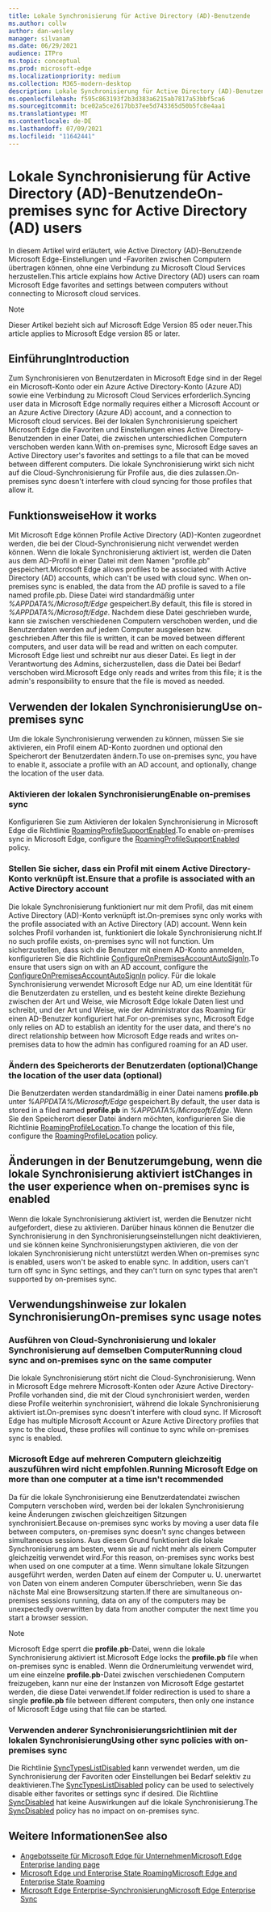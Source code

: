 ```yaml
---
title: Lokale Synchronisierung für Active Directory (AD)-Benutzende
ms.author: collw
author: dan-wesley
manager: silvanam
ms.date: 06/29/2021
audience: ITPro
ms.topic: conceptual
ms.prod: microsoft-edge
ms.localizationpriority: medium
ms.collection: M365-modern-desktop
description: Lokale Synchronisierung für Active Directory (AD)-Benutzende
ms.openlocfilehash: f595c863193f2b3d383a6215ab7817a53bbf5ca6
ms.sourcegitcommit: bce02a5ce2617bb37ee5d743365d50b5fc8e4aa1
ms.translationtype: MT
ms.contentlocale: de-DE
ms.lasthandoff: 07/09/2021
ms.locfileid: "11642441"
---
```

# <a name="on-premises-sync-for-active-directory-ad-users"></a><span data-ttu-id="41b7c-103">Lokale Synchronisierung für Active Directory (AD)-Benutzende</span><span class="sxs-lookup"><span data-stu-id="41b7c-103">On-premises sync for Active Directory (AD) users</span></span>

<span data-ttu-id="41b7c-104">In diesem Artikel wird erläutert, wie Active Directory (AD)-Benutzende Microsoft Edge-Einstellungen und -Favoriten zwischen Computern übertragen können, ohne eine Verbindung zu Microsoft Cloud Services herzustellen.</span><span class="sxs-lookup"><span data-stu-id="41b7c-104">This article explains how Active Directory (AD) users can roam Microsoft Edge favorites and settings between computers without connecting to Microsoft cloud services.</span></span>

> [!NOTE]
> <span data-ttu-id="41b7c-105">Dieser Artikel bezieht sich auf Microsoft Edge Version 85 oder neuer.</span><span class="sxs-lookup"><span data-stu-id="41b7c-105">This article applies to Microsoft Edge version 85 or later.</span></span>

## <a name="introduction"></a><span data-ttu-id="41b7c-106">Einführung</span><span class="sxs-lookup"><span data-stu-id="41b7c-106">Introduction</span></span>

<span data-ttu-id="41b7c-107">Zum Synchronisieren von Benutzerdaten in Microsoft Edge sind in der Regel ein Microsoft-Konto oder ein Azure Active Directory-Konto (Azure AD) sowie eine Verbindung zu Microsoft Cloud Services erforderlich.</span><span class="sxs-lookup"><span data-stu-id="41b7c-107">Syncing user data in Microsoft Edge normally requires either a Microsoft Account or an Azure Active Directory (Azure AD) account, and a connection to Microsoft cloud services.</span></span> <span data-ttu-id="41b7c-108">Bei der lokalen Synchronisierung speichert Microsoft Edge die Favoriten und Einstellungen eines Active Directory-Benutzenden in einer Datei, die zwischen unterschiedlichen Computern verschoben werden kann.</span><span class="sxs-lookup"><span data-stu-id="41b7c-108">With on-premises sync, Microsoft Edge saves an Active Directory user's favorites and settings to a file that can be moved between different computers.</span></span> <span data-ttu-id="41b7c-109">Die lokale Synchronisierung wirkt sich nicht auf die Cloud-Synchronisierung für Profile aus, die dies zulassen.</span><span class="sxs-lookup"><span data-stu-id="41b7c-109">On-premises sync doesn't interfere with cloud syncing for those profiles that allow it.</span></span>

## <a name="how-it-works"></a><span data-ttu-id="41b7c-110">Funktionsweise</span><span class="sxs-lookup"><span data-stu-id="41b7c-110">How it works</span></span>

<span data-ttu-id="41b7c-111">Mit Microsoft Edge können Profile Active Directory (AD)-Konten zugeordnet werden, die bei der Cloud-Synchronisierung nicht verwendet werden können. Wenn die lokale Synchronisierung aktiviert ist, werden die Daten aus dem AD-Profil in einer Datei mit dem Namen "profile.pb" gespeichert.</span><span class="sxs-lookup"><span data-stu-id="41b7c-111">Microsoft Edge allows profiles to be associated with Active Directory (AD) accounts, which can't be used with cloud sync. When on-premises sync is enabled, the data from the AD profile is saved to a file named profile.pb.</span></span> <span data-ttu-id="41b7c-112">Diese Datei wird standardmäßig unter *%APPDATA%/Microsoft/Edge* gespeichert.</span><span class="sxs-lookup"><span data-stu-id="41b7c-112">By default, this file is stored in *%APPDATA%/Microsoft/Edge*.</span></span> <span data-ttu-id="41b7c-113">Nachdem diese Datei geschrieben wurde, kann sie zwischen verschiedenen Computern verschoben werden, und die Benutzerdaten werden auf jedem Computer ausgelesen bzw. geschrieben.</span><span class="sxs-lookup"><span data-stu-id="41b7c-113">After this file is written, it can be moved between different computers, and user data will be read and written on each computer.</span></span> <span data-ttu-id="41b7c-114">Microsoft Edge liest und schreibt nur aus dieser Datei. Es liegt in der Verantwortung des Admins, sicherzustellen, dass die Datei bei Bedarf verschoben wird.</span><span class="sxs-lookup"><span data-stu-id="41b7c-114">Microsoft Edge only reads and writes from this file; it is the admin's responsibility to ensure that the file is moved as needed.</span></span>

## <a name="use-on-premises-sync"></a><span data-ttu-id="41b7c-115">Verwenden der lokalen Synchronisierung</span><span class="sxs-lookup"><span data-stu-id="41b7c-115">Use on-premises sync</span></span>

<span data-ttu-id="41b7c-116">Um die lokale Synchronisierung verwenden zu können, müssen Sie sie aktivieren, ein Profil einem AD-Konto zuordnen und optional den Speicherort der Benutzerdaten ändern.</span><span class="sxs-lookup"><span data-stu-id="41b7c-116">To use on-premises sync, you have to enable it, associate a profile with an AD account, and optionally, change the location of the user data.</span></span>

### <a name="enable-on-premises-sync"></a><span data-ttu-id="41b7c-117">Aktivieren der lokalen Synchronisierung</span><span class="sxs-lookup"><span data-stu-id="41b7c-117">Enable on-premises sync</span></span>

<span data-ttu-id="41b7c-118">Konfigurieren Sie zum Aktivieren der lokalen Synchronisierung in Microsoft Edge die Richtlinie [RoamingProfileSupportEnabled](./microsoft-edge-policies.md#roamingprofilesupportenabled).</span><span class="sxs-lookup"><span data-stu-id="41b7c-118">To enable on-premises sync in Microsoft Edge, configure the [RoamingProfileSupportEnabled](./microsoft-edge-policies.md#roamingprofilesupportenabled) policy.</span></span>

### <a name="ensure-that-a-profile-is-associated-with-an-active-directory-account"></a><span data-ttu-id="41b7c-119">Stellen Sie sicher, dass ein Profil mit einem Active Directory-Konto verknüpft ist.</span><span class="sxs-lookup"><span data-stu-id="41b7c-119">Ensure that a profile is associated with an Active Directory account</span></span>

<span data-ttu-id="41b7c-120">Die lokale Synchronisierung funktioniert nur mit dem Profil, das mit einem Active Directory (AD)-Konto verknüpft ist.</span><span class="sxs-lookup"><span data-stu-id="41b7c-120">On-premises sync only works with the profile associated with an Active Directory (AD) account.</span></span> <span data-ttu-id="41b7c-121">Wenn kein solches Profil vorhanden ist, funktioniert die lokale Synchronisierung nicht.</span><span class="sxs-lookup"><span data-stu-id="41b7c-121">If no such profile exists, on-premises sync will not function.</span></span> <span data-ttu-id="41b7c-122">Um sicherzustellen, dass sich die Benutzer mit einem AD-Konto anmelden, konfigurieren Sie die Richtlinie [ConfigureOnPremisesAccountAutoSignIn](./microsoft-edge-policies.md#configureonpremisesaccountautosignin).</span><span class="sxs-lookup"><span data-stu-id="41b7c-122">To ensure that users sign on with an AD account, configure the [ConfigureOnPremisesAccountAutoSignIn](./microsoft-edge-policies.md#configureonpremisesaccountautosignin) policy.</span></span> <span data-ttu-id="41b7c-123">Für die lokale Synchronisierung verwendet Microsoft Edge nur AD, um eine Identität für die Benutzerdaten zu erstellen, und es besteht keine direkte Beziehung zwischen der Art und Weise, wie Microsoft Edge lokale Daten liest und schreibt, und der Art und Weise, wie der Administrator das Roaming für einen AD-Benutzer konfiguriert hat.</span><span class="sxs-lookup"><span data-stu-id="41b7c-123">For on-premises sync, Microsoft Edge only relies on AD to establish an identity for the user data, and there's no direct relationship between how Microsoft Edge reads and writes on-premises data to how the admin has configured roaming for an AD user.</span></span>

### <a name="change-the-location-of-the-user-data-optional"></a><span data-ttu-id="41b7c-124">Ändern des Speicherorts der Benutzerdaten (optional)</span><span class="sxs-lookup"><span data-stu-id="41b7c-124">Change the location of the user data (optional)</span></span>

<span data-ttu-id="41b7c-125">Die Benutzerdaten werden standardmäßig in einer Datei namens **profile.pb** unter *%APPDATA%/Microsoft/Edge* gespeichert.</span><span class="sxs-lookup"><span data-stu-id="41b7c-125">By default, the user data is stored in a filed named **profile.pb** in *%APPDATA%/Microsoft/Edge*.</span></span> <span data-ttu-id="41b7c-126">Wenn Sie den Speicherort dieser Datei ändern möchten, konfigurieren Sie die Richtlinie [RoamingProfileLocation](./microsoft-edge-policies.md#roamingprofilelocation).</span><span class="sxs-lookup"><span data-stu-id="41b7c-126">To change the location of this file, configure the [RoamingProfileLocation](./microsoft-edge-policies.md#roamingprofilelocation) policy.</span></span>

## <a name="changes-in-the-user-experience-when-on-premises-sync-is-enabled"></a><span data-ttu-id="41b7c-127">Änderungen in der Benutzerumgebung, wenn die lokale Synchronisierung aktiviert ist</span><span class="sxs-lookup"><span data-stu-id="41b7c-127">Changes in the user experience when on-premises sync is enabled</span></span>

<span data-ttu-id="41b7c-128">Wenn die lokale Synchronisierung aktiviert ist, werden die Benutzer nicht aufgefordert, diese zu aktivieren. Darüber hinaus können die Benutzer die Synchronisierung in den Synchronisierungseinstellungen nicht deaktivieren, und sie können keine Synchronisierungstypen aktivieren, die von der lokalen Synchronisierung nicht unterstützt werden.</span><span class="sxs-lookup"><span data-stu-id="41b7c-128">When on-premises sync is enabled, users won't be asked to enable sync. In addition, users can't turn off sync in Sync settings, and they can't turn on sync types that aren't supported by on-premises sync.</span></span>

## <a name="on-premises-sync-usage-notes"></a><span data-ttu-id="41b7c-129">Verwendungshinweise zur lokalen Synchronisierung</span><span class="sxs-lookup"><span data-stu-id="41b7c-129">On-premises sync usage notes</span></span>

### <a name="running-cloud-sync-and-on-premises-sync-on-the-same-computer"></a><span data-ttu-id="41b7c-130">Ausführen von Cloud-Synchronisierung und lokaler Synchronisierung auf demselben Computer</span><span class="sxs-lookup"><span data-stu-id="41b7c-130">Running cloud sync and on-premises sync on the same computer</span></span>

<span data-ttu-id="41b7c-131">Die lokale Synchronisierung stört nicht die Cloud-Synchronisierung. Wenn in Microsoft Edge mehrere Microsoft-Konten oder Azure Active Directory-Profile vorhanden sind, die mit der Cloud synchronisiert werden, werden diese Profile weiterhin synchronisiert, während die lokale Synchronisierung aktiviert ist.</span><span class="sxs-lookup"><span data-stu-id="41b7c-131">On-premises sync doesn't interfere with cloud sync. If Microsoft Edge has multiple Microsoft Account or Azure Active Directory profiles that sync to the cloud, these profiles will continue to sync while on-premises sync is enabled.</span></span>

### <a name="running-microsoft-edge-on-more-than-one-computer-at-a-time-isnt-recommended"></a><span data-ttu-id="41b7c-132">Microsoft Edge auf mehreren Computern gleichzeitig auszuführen wird nicht empfohlen.</span><span class="sxs-lookup"><span data-stu-id="41b7c-132">Running Microsoft Edge on more than one computer at a time isn't recommended</span></span>

<span data-ttu-id="41b7c-133">Da für die lokale Synchronisierung eine Benutzerdatendatei zwischen Computern verschoben wird, werden bei der lokalen Synchronisierung keine Änderungen zwischen gleichzeitigen Sitzungen synchronisiert.</span><span class="sxs-lookup"><span data-stu-id="41b7c-133">Because on-premises sync works by moving a user data file between computers, on-premises sync doesn't sync changes between simultaneous sessions.</span></span> <span data-ttu-id="41b7c-134">Aus diesem Grund funktioniert die lokale Synchronisierung am besten, wenn sie auf nicht mehr als einem Computer gleichzeitig verwendet wird.</span><span class="sxs-lookup"><span data-stu-id="41b7c-134">For this reason, on-premises sync works best when used on one computer at a time.</span></span> <span data-ttu-id="41b7c-135">Wenn simultane lokale Sitzungen ausgeführt werden, werden Daten auf einem der Computer u. U. unerwartet von Daten von einem anderen Computer überschrieben, wenn Sie das nächste Mal eine Browsersitzung starten.</span><span class="sxs-lookup"><span data-stu-id="41b7c-135">If there are simultaneous on-premises sessions running, data on any of the computers may be unexpectedly overwritten by data from another computer the next time you start a browser session.</span></span>

> [!NOTE]
> <span data-ttu-id="41b7c-136">Microsoft Edge sperrt die **profile.pb**-Datei, wenn die lokale Synchronisierung aktiviert ist.</span><span class="sxs-lookup"><span data-stu-id="41b7c-136">Microsoft Edge locks the **profile.pb** file when on-premises sync is enabled.</span></span> <span data-ttu-id="41b7c-137">Wenn die Ordnerumleitung verwendet wird, um eine einzelne **profile.pb**-Datei zwischen verschiedenen Computern freizugeben, kann nur eine der Instanzen von Microsoft Edge gestartet werden, die diese Datei verwendet.</span><span class="sxs-lookup"><span data-stu-id="41b7c-137">If folder redirection is used to share a single **profile.pb** file between different computers, then only one instance of Microsoft Edge using that file can be started.</span></span>

### <a name="using-other-sync-policies-with-on-premises-sync"></a><span data-ttu-id="41b7c-138">Verwenden anderer Synchronisierungsrichtlinien mit der lokalen Synchronisierung</span><span class="sxs-lookup"><span data-stu-id="41b7c-138">Using other sync policies with on-premises sync</span></span>

<span data-ttu-id="41b7c-139">Die Richtlinie [SyncTypesListDisabled](./microsoft-edge-policies.md#synctypeslistdisabled) kann verwendet werden, um die Synchronisierung der Favoriten oder Einstellungen bei Bedarf selektiv zu deaktivieren.</span><span class="sxs-lookup"><span data-stu-id="41b7c-139">The [SyncTypesListDisabled](./microsoft-edge-policies.md#synctypeslistdisabled) policy can be used to selectively disable either favorites or settings sync if desired.</span></span> <span data-ttu-id="41b7c-140">Die Richtline [SyncDisabled](./microsoft-edge-policies.md#syncdisabled) hat keine Auswirkungen auf die lokale Synchronisierung.</span><span class="sxs-lookup"><span data-stu-id="41b7c-140">The [SyncDisabled](./microsoft-edge-policies.md#syncdisabled) policy has no impact on on-premises sync.</span></span>

## <a name="see-also"></a><span data-ttu-id="41b7c-141">Weitere Informationen</span><span class="sxs-lookup"><span data-stu-id="41b7c-141">See also</span></span>

- [<span data-ttu-id="41b7c-142">Angebotsseite für Microsoft Edge für Unternehmen</span><span class="sxs-lookup"><span data-stu-id="41b7c-142">Microsoft Edge Enterprise landing page</span></span>](https://aka.ms/EdgeEnterprise)
- [<span data-ttu-id="41b7c-143">Microsoft Edge und Enterprise State Roaming</span><span class="sxs-lookup"><span data-stu-id="41b7c-143">Microsoft Edge and Enterprise State Roaming</span></span>](microsoft-edge-enterprise-state-roaming.md)
- [<span data-ttu-id="41b7c-144">Microsoft Edge Enterprise-Synchronisierung</span><span class="sxs-lookup"><span data-stu-id="41b7c-144">Microsoft Edge Enterprise Sync</span></span>](microsoft-edge-enterprise-sync.md)
